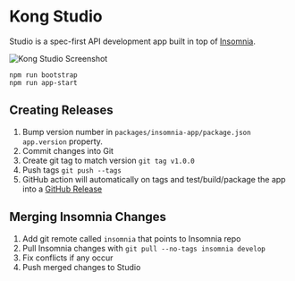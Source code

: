 # Kong Studio

Studio is a spec-first API development app built in top of [Insomnia](https://github.com/getinsomnia/insomnia).

![Kong Studio Screenshot](https://user-images.githubusercontent.com/587576/62305922-dbd30800-b44e-11e9-8de6-ea8bdcb8d93b.png)

```shell
npm run bootstrap
npm run app-start
```

## Creating Releases

1. Bump version number in `packages/insomnia-app/package.json` `app.version` property.
2. Commit changes into Git
3. Create git tag to match version `git tag v1.0.0`
4. Push tags `git push --tags`
5. GitHub action will automatically on tags and test/build/package the app into a
   [GitHub Release](https://github.com/kong/studio/releases/)
   
   
## Merging Insomnia Changes

1. Add git remote called `insomnia` that points to Insomnia repo
2. Pull Insomnia changes with `git pull --no-tags insomnia develop`
3. Fix conflicts if any occur
4. Push merged changes to Studio
